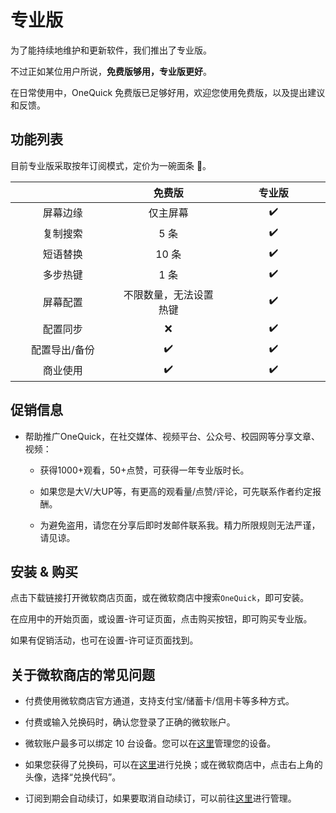 # 专业版

为了能持续地维护和更新软件，我们推出了专业版。

不过正如某位用户所说，**免费版够用，专业版更好**。

在日常使用中，OneQuick 免费版已足够好用，欢迎您使用免费版，以及提出建议和反馈。

## 功能列表

目前专业版采取按年订阅模式，定价为一碗面条 🍜。

|               |         免费版         | 专业版 |
| :-----------: | :--------------------: | :----: |
|   屏幕边缘    |        仅主屏幕        |   ✔️   |
|   复制搜索    |          5 条          |   ✔️   |
|   短语替换    |         10 条          |   ✔️   |
|   多步热键    |          1 条          |   ✔️   |
|   屏幕配置    | 不限数量，无法设置热键 |   ✔️   |
|   配置同步    |           ❌           |   ✔️   |
| 配置导出/备份 |           ✔️           |   ✔️   |
|   商业使用    |           ✔️           |   ✔️   |

## 促销信息

- 帮助推广OneQuick，在社交媒体、视频平台、公众号、校园网等分享文章、视频：

    - 获得1000+观看，50+点赞，可获得一年专业版时长。

    - 如果您是大V/大UP等，有更高的观看量/点赞/评论，可先联系作者约定报酬。

    - 为避免盗用，请您在分享后即时发邮件联系我。精力所限规则无法严谨，请见谅。

## 安装 & 购买

点击下载链接打开微软商店页面，或在微软商店中搜索`OneQuick`，即可安装。

在应用中的开始页面，或设置-许可证页面，点击购买按钮，即可购买专业版。

如果有促销活动，也可在设置-许可证页面找到。

## 关于微软商店的常见问题

- 付费使用微软商店官方通道，支持支付宝/储蓄卡/信用卡等多种方式。

- 付费或输入兑换码时，确认您登录了正确的微软账户。

- 微软账户最多可以绑定 10 台设备。您可以在[这里](https://account.microsoft.com/devices/content)管理您的设备。

- 如果您获得了兑换码，可以在[这里](https://account.microsoft.com/billing/redeem)进行兑换；或在微软商店中，点击右上角的头像，选择“兑换代码”。

- 订阅到期会自动续订，如果要取消自动续订，可以前往[这里](https://account.microsoft.com/services/)进行管理。

<style>
td {
    width: 12rem;
}
</style>
